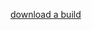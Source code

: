 [download a build](https://github.com/hvrc/shutdowner/releases/download/v1.0.0/shutdowner-windows.zip)
